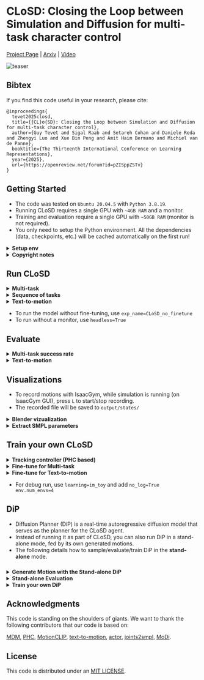 # CLoSD: Closing the Loop between Simulation and Diffusion for multi-task character control

[Project Page](https://guytevet.github.io/CLoSD-page/) | [Arxiv](https://arxiv.org/abs/2410.03441) | [Video](https://www.youtube.com/watch?feature=shared&v=O1tzbiDMW8U)

![teaser](https://github.com/GuyTevet/CLoSD-page/blob/main/static/figures/demo1.gif?raw=true)


## Bibtex

If you find this code useful in your research, please cite:

```
@inproceedings{
  tevet2025closd,
  title={{CL}o{SD}: Closing the Loop between Simulation and Diffusion for multi-task character control},
  author={Guy Tevet and Sigal Raab and Setareh Cohan and Daniele Reda and Zhengyi Luo and Xue Bin Peng and Amit Haim Bermano and Michiel van de Panne},
  booktitle={The Thirteenth International Conference on Learning Representations},
  year={2025},
  url={https://openreview.net/forum?id=pZISppZSTv}
}
```


## Getting Started


- The code was tested on `Ubuntu 20.04.5` with `Python 3.8.19`.
- Running CLoSD requires a single GPU with `~4GB RAM` and a monitor.
- Training and evaluation require a single GPU with `~50GB RAM` (monitor is not required).
- You only need to setup the Python environment. All the dependencies (data, checkpoints, etc.) will be cached automatically on the first run!

<details>
  <summary><b>Setup env</b></summary>

  - Create a Conda env and setup the requirements:

```
conda create -n closd python=3.8
conda activate closd
pip install -r requirement.txt
python -m spacy download en_core_web_sm
```

  - Download [Isaac GYM](https://developer.nvidia.com/isaac-gym), and install it to your env:

```
conda activate closd
cd <ISSAC_GYM_DIR>/python
pip install -e .
```

</details>

<details>
  <summary><b>Copyright notes</b></summary>
  
The code will automatically download cached versions of the following datasets and models. You must adhere to their terms of use!

- SMPL license is according to https://smpl-x.is.tue.mpg.de/
- AMASS license is according to  https://amass.is.tue.mpg.de/
- HumanML3D dataset license is according to https://github.com/EricGuo5513/HumanML3D

</details>

## Run CLoSD

<details>
  <summary><b>Multi-task</b></summary>

```
python closd/run.py\
  learning=im_big robot=smpl_humanoid\
  epoch=-1 test=True no_virtual_display=True\
  headless=False env.num_envs=9\
  env=closd_multitask exp_name=CLoSD_multitask_finetune
```

</details>

<details>
  <summary><b>Sequence of tasks</b></summary>

```
python closd/run.py\
  learning=im_big robot=smpl_humanoid\
  epoch=-1 test=True no_virtual_display=True\
  headless=False env.num_envs=9\
  env=closd_sequence exp_name=CLoSD_multitask_finetune
```

</details>

<details id="run-closd-t2m">
  <summary><b>Text-to-motion</b></summary>

```
python closd/run.py\
  learning=im_big robot=smpl_humanoid\
  epoch=-1 test=True no_virtual_display=True\
  headless=False env.num_envs=9\
  env=closd_t2m exp_name=CLoSD_t2m_finetune
```

</details>

- To run the model without fine-tuning, use `exp_name=CLoSD_no_finetune`
- To run without a monitor, use `headless=True`


## Evaluate

<details>
  <summary><b>Multi-task success rate</b></summary>

- To reproduce Table 1 in the paper.

```
python closd/run.py\
 learning=im_big env=closd_multitask robot=smpl_humanoid\
 exp_name=CLoSD_multitask_finetune\
 epoch=-1\
 env.episode_length=500\
 env.dip.cfg_param=7.5\
 env.num_envs=4096\
 test=True\
 no_virtual_display=True\
 headless=True\
 closd_eval=True
```

</details>

<details>
  <summary><b>Text-to-motion</b></summary>

```
python -m closd.diffusion_planner.eval.eval_humanml --external_results_file closd/diffusion_planner/saved_motions/closd/CloSD.pkl --do_unique
```
- To log resutls in WandB, add:
  ```
  --train_platform_type WandBPlatform --eval_name <wandb_exp_name>
  ```
- The evaluation process runs on pre-recorded data and reproduces Table 3 in the paper.
- The raw results are at `https://huggingface.co/guytevet/CLoSD/blob/main/evaluation/closd/eval.log`, this code should reproduce it.
- In case you want to re-record the data yourself (reproduce the `external_results_file` .pkl file), run:
  ```
  python closd/run.py\
    learning=im_big robot=smpl_humanoid\
    epoch=-1 test=True no_virtual_display=True\
    headless=True env.num_envs=4096\
    env=closd_t2m exp_name=CLoSD_t2m_finetune \
    env.episode_length=300 \
    env.save_motion.save_hml_episodes=True \
    env.save_motion.save_hml_episodes_dir=<target_folder_name>
  ```

</details>

## Visualizations

- To record motions with IsaacGym, while simulation is running (on IsaacGym GUI), press `L` to start/stop recording.
- The recorded file will be saved to `output/states/`


<details>
  <summary><b>Blender vizualization</b></summary>

- This script runs with Blender interpreter and visualizes IsaacGym recordings.
- The code is based on https://github.com/xizaoqu/blender_for_UniHSI and was tested on Blender 4.2


First, setup the Blender interpreter with:

```
blender -b -P closd/blender/setup_blender.py
```

Then visualize with:

```
blender -b -P closd/blender/record2anim.py -- --record_path output/states/YOUR_RECORD_NAME.pkl
```

</details>

<details>
  <summary><b>Extract SMPL parameters</b></summary>

To extract the SMPL parameters of the humanoid, first download [SMPL](https://smpl.is.tue.mpg.de/) and place it in `closd/data/smpl`.

Then run:

```
python closd/utils/extract_smpl.py --record_path output/states/YOUR_RECORD_NAME.pkl
```

The script will save the SMPL parameters that can be visualize with standard SMPL tools, for example those of [MDM](https://github.com/GuyTevet/motion-diffusion-model) or [PHC](https://github.com/ZhengyiLuo/PHC).

</details>


## Train your own CLoSD

<details>
  <summary><b>Tracking controller (PHC based)</b></summary>

```
python closd/run.py\
 learning=im_big env=im_single_prim robot=smpl_humanoid\
 env.cycle_motion=True epoch=-1\
 exp_name=my_CLoSD_no_finetune
```

- Train for 62K epochs


</details>

<details>
  <summary><b>Fine-tune for Multi-task</b></summary>

```
python closd/run.py\
 learning=im_big env=closd_multitask robot=smpl_humanoid\
 learning.params.load_checkpoint=True\
 learning.params.load_path=output/CLoSD/my_CLoSD_no_finetune/Humanoid.pth\
 env.dip.cfg_param=2.5 env.num_envs=3072\
 has_eval=False epoch=-1\
 exp_name=my_CLoSD_multitask_finetune
```

- Train for 4K epochs

</details>


<details>
  <summary><b>Fine-tune for Text-to-motion</b></summary>

```
python closd/run.py\
 learning=im_big env=closd_t2m robot=smpl_humanoid\
 learning.params.load_checkpoint=True\
 learning.params.load_path=output/CLoSD/my_CLoSD_no_finetune/Humanoid.pth\
 env.dip.cfg_param=2.5 env.num_envs=3072\
 has_eval=False epoch=-1\
 exp_name=my_CLoSD_t2m_finetune
```

- Train for 1K epochs

</details>

- For debug run, use `learning=im_toy` and add `no_log=True env.num_envs=4`

## DiP

- Diffusion Planner (DiP) is a real-time autoregressive diffusion model that serves as the planner for the CLoSD agent.
- Instead of running it as part of CLoSD, you can also run DiP in a stand-alone mode, fed by its own generated motions.
- The following details how to sample/evaluate/train DiP in the **stand-alone** mode.

### 

<details>
  <summary><b>Generate Motion with the Stand-alone DiP</b></summary>

Full autoregressive generation (without target):

```
python -m closd.diffusion_planner.sample.generate\
 --model_path closd/diffusion_planner/save/DiP_no-target_10steps_context20_predict40/model000200000.pt\
 --num_repetitions 1 --autoregressive
```

Prefix completion with target trajectory:

```
python -m closd.diffusion_planner.sample.generate\
 --model_path closd/diffusion_planner/save/DiP_multi-target_10steps_context20_predict40/model000300000.pt\
 --num_repetitions 1 --sampling_mode goal\
 --target_joint_names "traj,heading" --target_joint_source data
```

- To sample with random joint target (instead of sampling it from the data, which is more challenging), use `--target_joint_source random`
- Other 'legal' joint conditions are:

```
--target_joint_names 
[traj,heading|
pelvis,heading|
right_wrist,heading|
left_wrist,heading|
right_foot,heading|
left_foot,heading]
```

</details>

<details>
  <summary><b>Stand-alone Evaluation</b></summary>

- Evaluate DiP fed by its own predictions (without the CLoSD framework):
- To reproduce Tables 2 and 3 (the DiP entry) in the paper.

```
python -m closd.diffusion_planner.eval.eval_humanml\
 --guidance_param 7.5\
 --model_path closd/diffusion_planner/save/DiP_no-target_10steps_context20_predict40/model000600343.pt\
 --autoregressive
```

</details>


<details>
  <summary><b>Train your own DiP</b></summary>

The following will reproduce the DiP used in the paper:

```
python -m closd.diffusion_planner.train.train_mdm\
 --save_dir closd/diffusion_planner/save/my_DiP\
 --dataset humanml --arch trans_dec --text_encoder_type bert\
 --diffusion_steps 10 --context_len 20 --pred_len 40\
 --mask_frames --eval_during_training --gen_during_training --overwrite --use_ema --autoregressive --train_platform_type WandBPlatform
```

To train DiP without target conditioning, add `--lambda_target_loc 0`

</details>

## Acknowledgments

This code is standing on the shoulders of giants. We want to thank the following contributors
that our code is based on:

[MDM](https://github.com/GuyTevet/motion-diffusion-model), [PHC](https://github.com/ZhengyiLuo/PHC), [MotionCLIP](https://github.com/GuyTevet/MotionCLIP), [text-to-motion](https://github.com/EricGuo5513/text-to-motion), [actor](https://github.com/Mathux/ACTOR), [joints2smpl](https://github.com/wangsen1312/joints2smpl), [MoDi](https://github.com/sigal-raab/MoDi).

## License
This code is distributed under an [MIT LICENSE](LICENSE).
